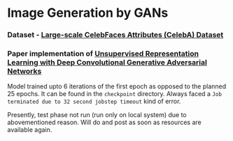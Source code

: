 # Image Generation by GANs

### Dataset - [Large-scale CelebFaces Attributes (CelebA) Dataset](http://mmlab.ie.cuhk.edu.hk/projects/CelebA.html)

### Paper implementation of [Unsupervised Representation Learning with Deep Convolutional Generative Adversarial Networks](https://arxiv.org/pdf/1511.06434.pdf)

Model trained upto 6 iterations of the first epoch as opposed to the planned 25 epochs. It can be found in the ```checkpoint``` directory. Always faced a ```Job terminated due to 32 second jobstep timeout``` kind of error.

Presently, test phase not run (run only on local system) due to abovementioned reason. Will do and post as soon as resources are available again.
